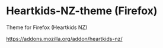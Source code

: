 # Heartkids-NZ-theme (Firefox)
Theme for Firefox (Heartkids NZ)

https://addons.mozilla.org/addon/heartkids-nz/
